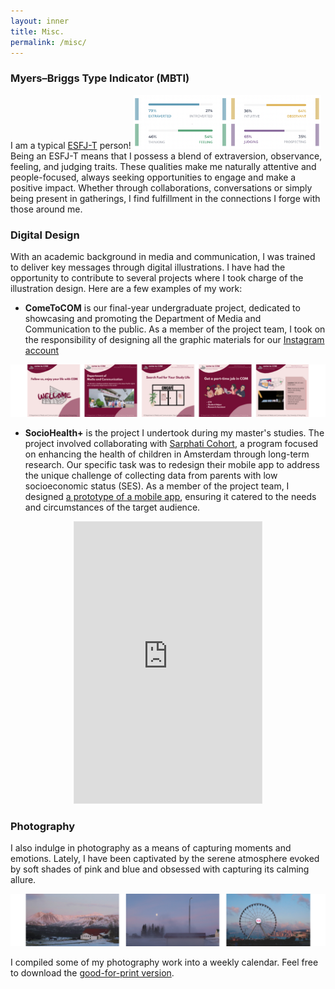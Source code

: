 ```yaml
---
layout: inner
title: Misc.
permalink: /misc/
---
```

### Myers–Briggs Type Indicator (MBTI)
I am a typical [ESFJ-T](https://www.16personalities.com/esfj-personality) person!
<img src="/img/MBTI.png" width=300></img>
Being an ESFJ-T means that I possess a blend of extraversion, observance, feeling, and judging traits. These qualities make me naturally attentive and people-focused, always seeking opportunities to engage and make a positive impact. Whether through collaborations, conversations or simply being present in gatherings, I find fulfillment in the connections I forge with those around me.

### Digital Design
With an academic background in media and communication, I was trained to deliver key messages through digital illustrations. I have had the opportunity to contribute to several projects where I took charge of the illustration design. Here are a few examples of my work:

+ **ComeToCOM** is our final-year undergraduate project, dedicated to showcasing and promoting the Department of Media and Communication to the public. As a member of the project team, I took on the responsibility of designing all the graphic materials for our [Instagram account](https://www.instagram.com/come_to_com?igsh=MWNqZHBuYmZoNDgwNw==)

![CometoCOM](/img/ComeToCOM.png)

+ **SocioHealth+** is the project I undertook during my master's studies. The project involved collaborating with [Sarphati Cohort](https://www.sarphaticohort.nl/en/), a program focused on enhancing the health of children in Amsterdam through long-term research. Our specific task was to redesign their mobile app to address the unique challenge of collecting data from parents with low socioeconomic status (SES). As a member of the project team, I designed [a prototype of a mobile app](https://www.figma.com/proto/ab2OMRHgFlVZuy2LuCAMjv/Sarphati?type=design&node-id=70-167&t=ZHdvOAdFWkugrKv4-0&scaling=scale-down&page-id=1%3A3509&starting-point-node-id=70%3A167), ensuring it catered to the needs and circumstances of the target audience.
<div align="center"><iframe style="border: 1px solid rgba(0, 0, 0, 0.1);" width="300" height="450" display = "block" margin="0 auto" src="https://www.figma.com/embed?embed_host=share&url=https%3A%2F%2Fwww.figma.com%2Fproto%2Fab2OMRHgFlVZuy2LuCAMjv%2FSarphati%3Ftype%3Ddesign%26node-id%3D38-136%26t%3DDW0Lvq5ijkzKOyjr-1%26scaling%3Dscale-down%26page-id%3D1%253A3509%26starting-point-node-id%3D70%253A167%26mode%3Ddesign" allowfullscreen></iframe></div>

### Photography
I also indulge in photography as a means of capturing moments and emotions. Lately, I have been captivated by the serene atmosphere evoked by soft shades of pink and blue and obsessed with capturing its calming allure. 

![pink and blue vibe](/img/PinkBlue.png)

I compiled some of my photography work into a weekly calendar. Feel free to download the [good-for-print version](https://drive.google.com/file/d/1F6sl_bpiZ71OoGUSD-MQrsHQEdFBSow1/view?usp=sharing).

